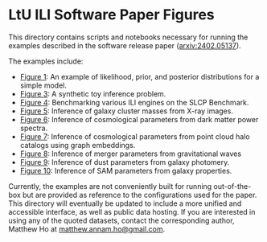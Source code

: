 # LtU ILI Software Paper Figures

This directory contains scripts and notebooks necessary for running the examples described in the software release paper ([arxiv:2402.05137](https://arxiv.org/abs/2402.05137)).

The examples include:
- [Figure 1](./fig1_ex/): An example of likelihood, prior, and posterior distributions for a simple model.
- [Figure 3](./fig3_toy/): A synthetic toy inference problem.
- [Figure 4](./fig4_slcp/): Benchmarking various ILI engines on the SLCP Benchmark.
- [Figure 5](./fig5_xray/): Inference of galaxy cluster masses from X-ray images.
- [Figure 6](./fig6_quijote/): Inference of cosmological parameters from dark matter power spectra.
- [Figure 7](./fig7_graph/): Inference of cosmological parameters from point cloud halo catalogs using graph embeddings.
- [Figure 8](./fig8_gw/): Inference of merger parameters from gravitational waves
- [Figure 9](./fig9_dust/): Inference of dust parameters from galaxy photomery.
- [Figure 10](./fig10_sam/): Inference of SAM parameters from galaxy properties.

Currently, the examples are not conveniently built for running out-of-the-box but are provided as reference to the configurations used for the paper. This directory will eventually be updated to include a more unified and accessible interface, as well as public data hosting. If you are interested in using any of the quoted datasets, contact the corresponding author, Matthew Ho at <matthew.annam.ho@gmail.com>.